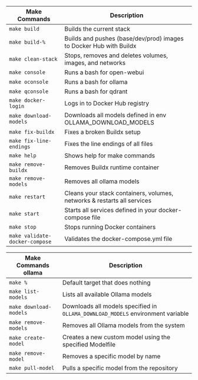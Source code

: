 

| Make Commands                  | Description                                                                     |
|--------------------------------|---------------------------------------------------------------------------------|
| `make build`                   | Builds the current stack                                                        |
| `make build-%`                 | Builds and pushes (base/dev/prod) images to Docker Hub with Buildx              |
| `make clean-stack`             | Stops, removes and deletes volumes, images, and networks                        |
| `make console`                 | Runs a bash for open-webui                                                      |
| `make oconsole`                | Runs a bash for ollama                                                          |
| `make qconsole`                | Runs a bash for qdrant                                                          |
| `make docker-login`            | Logs in to Docker Hub registry                                                  |
| `make download-models`         | Downloads all models defined in env OLLAMA_DOWNLOAD_MODELS                      |
| `make fix-buildx`              | Fixes a broken Buildx setup                                                     |
| `make fix-line-endings`        | Fixes the line endings of all files                                             |
| `make help`                    | Shows help for make commands                                                    |
| `make remove-buildx`           | Removes Buildx runtime container                                                |
| `make remove-models`           | Removes all ollama models                                                       |
| `make restart`                 | Cleans your stack containers, volumes, networks & restarts all services         |
| `make start`                   | Starts all services defined in your docker-compose file                         |
| `make stop`                    | Stops running Docker containers                                                 |
| `make validate-docker-compose` | Validates the docker-compose.yml file                                           |


| Make Commands ollama          | Description                                                                      |
|-------------------------------|----------------------------------------------------------------------------------|
| `make %`                      | Default target that does nothing                                                 |
| `make list-models`            | Lists all available Ollama models                                                |
| `make download-models`        | Downloads all models specified in `OLLAMA_DOWNLOAD_MODELS` environment variable  |
| `make remove-models`          | Removes all Ollama models from the system                                        |
| `make create-model`           | Creates a new custom model using the specified Modelfile                         |
| `make remove-model`           | Removes a specific model by name                                                 |
| `make pull-model`             | Pulls a specific model from the repository                                       |
